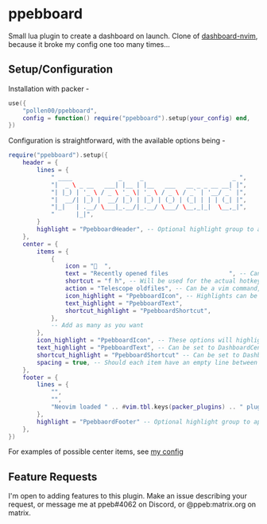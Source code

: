 # ppebboard
Small lua plugin to create a dashboard on launch. Clone of [dashboard-nvim](https://github.com/glepnir/dashboard-nvim), because it broke my config one too many times...

## Setup/Configuration
Installation with packer -
```lua
use({
    "pollen00/ppebboard",
    config = function() require("ppebboard").setup(your_config) end,
})
```

Configuration is straightforward, with the available options being -
```lua
require("ppebboard").setup({
    header = {
        lines = {
            " ____             _     _                         _ ",
            "|  _ \ _ __   ___| |__ | |__   ___   __ _ _ __ __| |",
            "| |_) | '_ \ / _ \ '_ \| '_ \ / _ \ / _` | '__/ _` |",
            "|  __/| |_) |  __/ |_) | |_) | (_) | (_| | | | (_| |",
            "|_|   | .__/ \___|_.__/|_.__/ \___/ \__,_|_|  \__,_|",
            "      |_|",
        }
        highlight = "PpebboardHeader", -- Optional highlight group to apply to the header. Can be set to DashboardHeader if your colorscheme supports dashboard-nvim
    },
    center = {
        items = {
            {
                icon = "  ",
                text = "Recently opened files                 ", -- Can have an item containing only text, in the event you want no icon, shortcut, or action
                shortcut = "f h", -- Will be used for the actual hotkey, with the spaces removed
                action = "Telescope oldfiles", -- Can be a vim command, in which case the string will be wrapped with : and <CR>, or a lua function
                icon_highlight = "PpebboardIcon", -- Highlights can be set per item. All optional
                text_highlight = "PpebboardText",
                shortcut_highlight = "PpebboardShortcut",
            },
            -- Add as many as you want
        },
        icon_highlight = "PpebboardIcon", -- These options will highlight every item, unless set inside of the item. All optional
        text_highlight = "PpebboardText", -- Can be set to DashboardCenter if your colorscheme supports dashboard-nvim
        shortcut_highlight = "PpebboardShortcut" -- Can be set to DashboardShortCut if your colorscheme supports dashboard-nvim
        spacing = true, -- Should each item have an empty line between them
    },
    footer = {
        lines = {
            "",
            "",
            "Neovim loaded " .. #vim.tbl.keys(packer_plugins) .. " plugins" -- Plugin count example for packer
        },
        highlight = "PpebbaordFooter" -- Optional highlight group to apply to the footer. Can be set to Dashboardfooter if your colorscheme supports dashboard-nvim
    },
})
```

For examples of possible center items, see [my config](https://github.com/pollen00/nvim-conf/blob/main/lua/ppebboard-config.lua#L52)

## Feature Requests
I'm open to adding features to this plugin. Make an issue describing your request, or message me at ppeb#4062 on Discord, or @ppeb:matrix.org on matrix.
